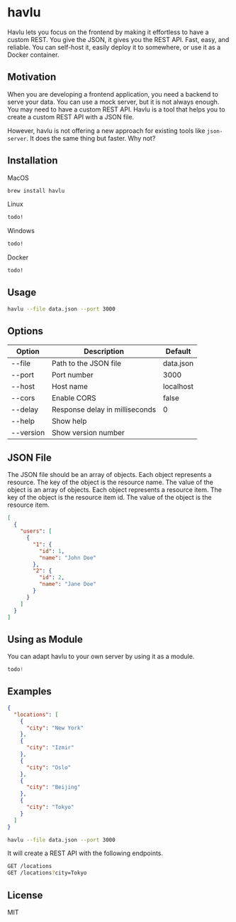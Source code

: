 # havlu

Havlu lets you focus on the frontend by making it effortless to have a custom REST. You give the JSON, it gives you the REST API. Fast, easy, and reliable. You can self-host it, easily deploy it to somewhere, or use it as a Docker container.

<!-- One of the amazing things about havlu is that it can create a custom REST API with a model that you already have. -->

## Motivation

When you are developing a frontend application, you need a backend to serve your data. You can use a mock server, but it is not always enough. You may need to have a custom REST API. Havlu is a tool that helps you to create a custom REST API with a JSON file.

However, havlu is not offering a new approach for existing tools like `json-server`. It does the same thing but faster. Why not?

## Installation

MacOS

```bash
brew install havlu
```

Linux

```bash
todo!
```

Windows

```bash
todo!
```

Docker

```bash
todo!
```

## Usage

```bash
havlu --file data.json --port 3000
```

## Options

| Option    | Description                    | Default   |
| --------- | ------------------------------ | --------- |
| --file    | Path to the JSON file          | data.json |
| --port    | Port number                    | 3000      |
| --host    | Host name                      | localhost |
| --cors    | Enable CORS                    | false     |
| --delay   | Response delay in milliseconds | 0         |
| --help    | Show help                      |           |
| --version | Show version number            |           |

## JSON File

The JSON file should be an array of objects. Each object represents a resource. The key of the object is the resource name. The value of the object is an array of objects. Each object represents a resource item. The key of the object is the resource item id. The value of the object is the resource item.

```json
[
  {
    "users": [
      {
        "1": {
          "id": 1,
          "name": "John Doe"
        },
        "2": {
          "id": 2,
          "name": "Jane Doe"
        }
      }
    ]
  }
]
```

## Using as Module

You can adapt havlu to your own server by using it as a module.

```go
todo!
```

## Examples

```json
{
  "locations": [
    {
      "city": "New York"
    },
    {
      "city": "Izmir"
    },
    {
      "city": "Oslo"
    },
    {
      "city": "Beijing"
    },
    {
      "city": "Tokyo"
    }
  ]
}
```

```bash
havlu --file data.json --port 3000
```

It will create a REST API with the following endpoints.

```bash
GET /locations
GET /locations?city=Tokyo

```
<!-- GET /locations?order=city&sort=desc -->

## License

MIT
